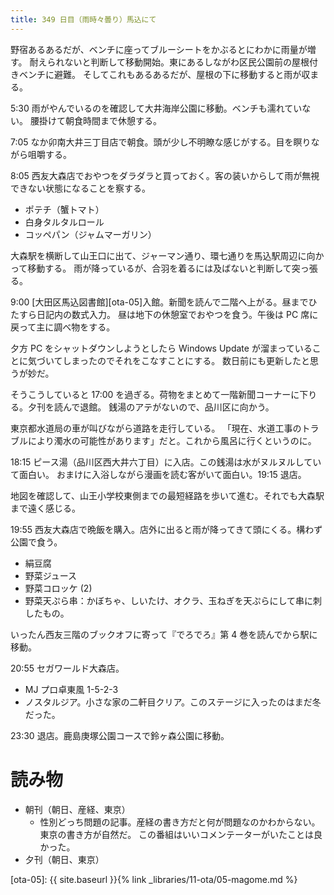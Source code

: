 ```yaml
---
title: 349 日目（雨時々曇り）馬込にて
---
```


野宿あるあるだが、ベンチに座ってブルーシートをかぶるとにわかに雨量が増す。
耐えられないと判断して移動開始。東にあるしながわ区民公園前の屋根付きベンチに避難。
そしてこれもあるあるだが、屋根の下に移動すると雨が収まる。

5:30 雨がやんでいるのを確認して大井海岸公園に移動。ベンチも濡れていない。
腰掛けて朝食時間まで休憩する。

7:05 なか卯南大井三丁目店で朝食。頭が少し不明瞭な感じがする。目を瞑りながら咀嚼する。

8:05 西友大森店でおやつをダラダラと買っておく。客の装いからして雨が無視できない状態になることを察する。
* ポテチ（蟹トマト）
* 白身タルタルロール
* コッペパン（ジャムマーガリン）

大森駅を横断して山王口に出て、ジャーマン通り、環七通りを馬込駅周辺に向かって移動する。
雨が降っているが、合羽を着るには及ばないと判断して突っ張る。

9:00 [大田区馬込図書館][ota-05]入館。新聞を読んで二階へ上がる。昼までひたすら日記内の数式入力。
昼は地下の休憩室でおやつを食う。午後は PC 席に戻って主に調べ物をする。

夕方 PC をシャットダウンしようとしたら Windows Update が溜まっていることに気づいてしまったのでそれをこなすことにする。
数日前にも更新したと思うが妙だ。

そうこうしていると 17:00 を過ぎる。荷物をまとめて一階新聞コーナーに下りる。夕刊を読んで退館。
銭湯のアテがないので、品川区に向かう。

東京都水道局の車が叫びながら道路を走行している。
「現在、水道工事のトラブルにより濁水の可能性があります」だと。これから風呂に行くというのに。

18:15 ピース湯（品川区西大井六丁目）に入店。この銭湯は水がヌルヌルしていて面白い。
おまけに入浴しながら漫画を読む客がいて面白い。19:15 退店。

地図を確認して、山王小学校東側までの最短経路を歩いて進む。それでも大森駅まで遠く感じる。

19:55 西友大森店で晩飯を購入。店外に出ると雨が降ってきて頭にくる。構わず公園で食う。
* 絹豆腐
* 野菜ジュース
* 野菜コロッケ (2)
* 野菜天ぷら串：かぼちゃ、しいたけ、オクラ、玉ねぎを天ぷらにして串に刺したもの。

いったん西友三階のブックオフに寄って『でろでろ』第 4 巻を読んでから駅に移動。

20:55 セガワールド大森店。
* MJ プロ卓東風 1-5-2-3
* ノスタルジア。小さな家の二軒目クリア。このステージに入ったのはまだ冬だった。

23:30 退店。鹿島庚塚公園コースで鈴ヶ森公園に移動。

# 読み物

* 朝刊（朝日、産経、東京）
  * 性別どっち問題の記事。産経の書き方だと何が問題なのかわからない。東京の書き方が自然だ。
    この番組はいいコメンテーターがいたことは良かった。
* 夕刊（朝日、東京）

[ota-05]: {{ site.baseurl }}{% link _libraries/11-ota/05-magome.md %}

